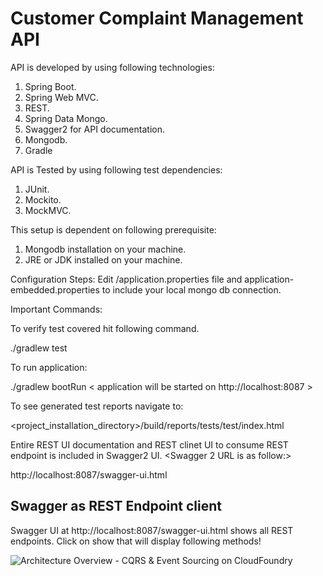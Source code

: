 # Customer Complaint Management API

API is developed by using following technologies:
1. Spring Boot.
2. Spring Web MVC.
3. REST.
4. Spring Data Mongo.
5. Swagger2 for API documentation.
6. Mongodb.
7. Gradle


API is Tested by using following test dependencies:
1. JUnit.
2. Mockito.
3. MockMVC.

This setup  is dependent on following prerequisite:
1. Mongodb installation on your machine.
2. JRE or JDK installed on your machine.

Configuration Steps:
Edit <resources>/application.properties file and application-embedded.properties to include your local mongo db connection.
  
Important Commands:

To verify test covered hit following command.

./gradlew test

To run application:

./gradlew bootRun < application will be started on http://localhost:8087 >

To see generated test reports navigate to:

<project_installation_directory>/build/reports/tests/test/index.html

Entire REST UI documentation and  REST clinet UI to consume REST endpoint is included in Swagger2 UI.
<Swagger 2 URL is as follow:>

http://localhost:8087/swagger-ui.html

## Swagger as REST Endpoint client

Swagger UI at http://localhost:8087/swagger-ui.html shows all REST endpoints. Click on show that will display following methods!

![Architecture Overview - CQRS & Event Sourcing on CloudFoundry](/images/CQRS+EventSourcing-on-CloudFoundry.png)



  







